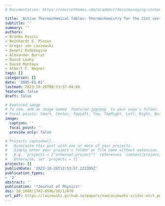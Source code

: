 ```yaml
---
# Documentation: https://sourcethemes.com/academic/docs/managing-content/

title: 'Active Thermochemical Tables: Thermochemistry for the 21st century'
subtitle: ''
summary: ''
authors:
- Branko Ruscic
- Reinhardt E. Pinzon
- Gregor von Laszewski
- Deepti Kodeboyina
- Alexander Burcat
- David Leahy
- David Montoya
- Albert F. Wagner
tags: []
categories: []
date: '2005-01-01'
lastmod: 2023-10-26T08:53:57-04:00
featured: false
draft: false

# Featured image
# To use, add an image named `featured.jpg/png` to your page's folder.
# Focal points: Smart, Center, TopLeft, Top, TopRight, Left, Right, BottomLeft, Bottom, BottomRight.
image:
  caption: ''
  focal_point: ''
  preview_only: false

# Projects (optional).
#   Associate this post with one or more of your projects.
#   Simply enter your project's folder or file name without extension.
#   E.g. `projects = ["internal-project"]` references `content/project/deep-learning/index.md`.
#   Otherwise, set `projects = []`.
projects: []
publishDate: '2023-10-26T12:53:57.222395Z'
publication_types:
- '2'
abstract: ''
publication: '*Journal of Physics*'
doi: 10.1088/1742-6596/16/1/078
url_pdf: https://laszewski.github.io/papers/vonLaszewski-scidac-atct.pdf
---
```

